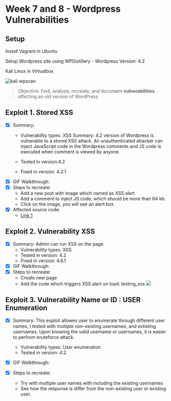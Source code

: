 # Week 7 and 8 - Wordpress Vulnerabilities

## Setup

Install Vagrant in Ubuntu

Setup Wordpress site using WPDistillery - Wordpress Version: 4.2

Kali Linux in Virtualbox

![kali wpscan](https://github.com/shruti2395/cyber_security_course/raw/master/week_7_and_8/kali_wpscan.gif "Running wpscan in Kali Linux")

> Objective: Find, analyze, recreate, and document **vulnerabilities** affecting an old version of WordPress

## Exploit 1. Stored XSS
  - [X] Summary: 
    - Vulnerability types: XSS
    Summary: 4.2 version of Wordpress is vulnerable to a stored XSS attack. An unauthenticated attacker can inject JavaScript code in       the Wordpress comments and JS code is executed when comment is viewed by anyone.

    - Tested in version:4.2
    - Fixed in version: 4.2.1
  - [X] GIF Walkthrough: 
  - [X] Steps to recreate: 
      - Add a new post with image which named as XSS alert
      - Add a comment to inject JS code, which should be more than 64 kb.
      - Click on the image, you will see an alert box. 
  - [X] Affected source code:
    - [Link 1](https://core.trac.wordpress.org/changeset?sfp_email=&sfph_mail=&reponame=&new=32311%40branches%2F4.2&old=32300%40branches%2F4.2)

## Exploit 2. Vulnerability XSS
  - [X] Summary: Admin can run XSS on the page
    - Vulnerability types: XSS
    - Tested in version: 4.2
    - Fixed in version: 4.6.1
  - [X] GIF Walkthrough: 
  - [X] Steps to recreate: 
     - Create new page
     - Add the code which triggers XSS alert on load: testing_xss <img src = "#" onerror="alert('xss')">
  
## Exploit 3. Vulnerability Name or ID : USER Enumeration
  - [X] Summary: This exploit allowes user to enumerate through different user names, I tested with multiple non-existing usernames, and        extisting usernames. Upon knowing the valid username or usernames, it is easier to perfrom bruteforce attack. 
    - Vulnerability types: User enumeration
    - Tested in version: 4.2

  - [X] GIF Walkthrough: 
  - [X] Steps to recreate:
    - Try with multiple user names with including the existing usernames
    - See how the response is differ from the non-existing user or existing user. 

